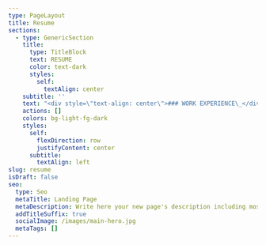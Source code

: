 ```yaml
---
type: PageLayout
title: Resume
sections:
  - type: GenericSection
    title:
      type: TitleBlock
      text: RESUME
      color: text-dark
      styles:
        self:
          textAlign: center
    subtitle: ''
    text: "<div style=\"text-align: center\">### WORK EXPERIENCE\_</div>\n\n##### Statistical Consultant, Jan 2021 – Present\n\n###### **Freelance Consultant**\n\n*   Developed financial models with Monte Carlo simulations to forecast stock prices\n\n*   Researched market trends to create actionable reports that informed strategic client investments\n\n##### Cita Technologies, June 2023 – Sept. 2023\n\n###### **Mobile App Development Intern**\n\n*   Configured and tested updates for IoT smart sump pump mobile app, ensuring seamless hardware integration\n\n*   Redesigned UI/UX to improve aesthetic appeal and reduce feature discovery time by 30% through A/B testing\n\n*   Led data-driven optimizations (ideation to deployment) via cross-cultural teamwork & proactive problem solving\n\n##### Irvine Valley College, Jan. 2022 – June 2023\n\n###### **Mathematics Tutor**\n\n*   Helped students to develop their own problem solving tools in mathematics, physics, and computer science\n\n*   Employed dynamic teaching strategies to engage and support students aged 16 to 60 in active learning\n\n<div style=\"text-align: center\">### RESEARCH EXPERIENCE</div>\n\n##### **Machine Learning & Data Processing**, UC Irvine\_\n\n*   Analyzed effect of genetic and environmental factors on E. Coli growth rate with simulated annealing algorithm\n\n*   Utilized principal component analysis methods for data processing and testing optimization hypotheses\n\n*   Explored data behavior with k-means clustering and t-SNE visualizations\n\n##### **Data Analysis & Visualization**, Irvine Valley College\n\n*   Created data visualizations with Python to investigate disappearance of 11 billion Alaskan snow crabs\n\n*   Acquired and cleaned data from multiple data sets for time-series maps showing ocean temperature, population density, population range, and predator-prey interactions between Pacific cod and snow crabs\n\n##### **Population Modeling**, Irvine Valley College\_\n\n*   Designed study to assess recovery programs of the California condor and Yellowstone gray wolf populations\n\n*   Implemented novel application of logistical model and Lotka-Volterra (predator-prey) model\n\n*   Was lead researcher and guided team members through their roles\n\n##### **Numerical Analysis Simulation**, Irvine Valley College\_\n\n*   Used C++ to apply Euler’s method of numerical analysis to create simulation of coupled spring-mass systems\n\n<div style=\"text-align: center\">### EDUCATION\_</div>\n\n##### University of California - Los Angeles\n\n###### **B.S Statistics & Applied Mathematics**, Dec. 2025\n\n*   Relevant courses: Mathematical Statistics, Linear Algebra, Financial Statistics, Geostatistics\n\n##### Irvine Valley College\n\n###### **A.S. Mathematics & Physics**, Summa Cum Laude, May 2023\n\n*   Relevant Courses: Differential Equations; Calculus; Materials Science; Solidworks; MATLAB; General Chemistry; General Physics; Data Structures; C++; Python\n\n<div style=\"text-align: center\">### AWARDS\_</div>\n\n*   First Place STEM Poster - UCI CC Honors Research Conference 2023\n\n*   First Place (tie) STEM Poster - UCI CC Honors Research Conference 2022\n\n*   First Place - Persuasive Speech - PSCFA Cool-Off Tournament 2022\n\n*   First Place - Irvine Valley College Intramural Communications Tournament, Spring 2022\n\n<div style=\"text-align: center\">### SKILLS</div>\n\nLaTeX, R, R Markdown, Python, MATLAB, C++, Solidworks, Quantitative Analysis, Machine Learning, Social Network Analysis, Data Communication, Data Visualization, Experimental Design\n"
    actions: []
    colors: bg-light-fg-dark
    styles:
      self:
        flexDirection: row
        justifyContent: center
      subtitle:
        textAlign: left
slug: resume
isDraft: false
seo:
  type: Seo
  metaTitle: Landing Page
  metaDescription: Write here your new page's description including most relevant keywords.
  addTitleSuffix: true
  socialImage: /images/main-hero.jpg
  metaTags: []
---
```

